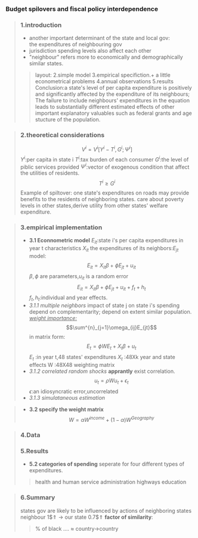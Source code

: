 ### Budget spilovers and fiscal policy interdependence
>### **1.introduction**
>-  another important determinant of the state and local gov:  
the expenditures of neighbouring gov
>- jurisdiction spending levels also affect each other
>- "neighbour" refers more to economically and demographically similar states.
>>layout:
2.simple model
3.empirical specifiction.+ a little econometrical problems
4.annual observations
5.results
Conclusion:a state's level of per capita expenditure is positively and significantly affected by the expenditure of its neighbours;
The failure to include neighbours' expenditures in the equation leads to substantially different estimated effects of other important explanatory valuables such as federal grants and age stucture of the population.

>### **2.theoretical considerations**
>$$V^i=V^i[Y^i-T^i,G^i;\Psi^i]$$
$Y^i$:per capita in state i
$T^i$:tax burden of each consumer
$G^i$:the level of piblic services provided
$\Psi^i$:vector of exogenous condition that affect the utilities of residents.
$$T^i\geq G^i$$
Example of spiltover:
one state's expenditures on roads may provide benefits to the residents of neighboring states.
care about poverty levels in other states,derive utility from other states' welfare expenditure.

>### **3.empirical implementation**
>- **3.1 Econnometric model**
$E_{it}$:state i's per capita expenditures in year t
characteristics $X_{it}$
the expenditures of its neighbors:$E_{jt}$
model:
$$E_{it}=X_{it}\beta+\phi E_{jt}+u_{it}$$
$\beta,\phi$ are parameters,$u_{it}$ is a random error
$$E_{it}=X_{it}\beta+\phi E_{jt}+u_{it}+f_t+h_t$$
$f_t,h_t$:individual and year effects.
>- *3.1.1 multiple neighbors*
impact of state j on state i's spending depend on complementarity;
depend on extent similar population.
<u>*weight importance:*</u>
$$\sum^{n}_{j=1}\omega_{ij}E_{jt}$$
in matrix form:
$$E_t=\phi W E_t + X_t \beta + u_t$$
$E_t$ :in year t,48 states' expenditures
$X_t$ :48Xk year and state effects
W :48X48 weighting matrix
>- *3.1.2 correlated random shocks*
**apprantly** exist correlation. 
$$u_t = \rho W u_t+\epsilon_t$$
$\epsilon$:an idiosyncratic error,uncorrelated
>- *3.1.3 simulataneous estimation*

>- **3.2 specify the weight matrix**
$$W = \alpha W^{income}+(1-\alpha)W^{Geography}$$

>### **4.Data**
>### **5.Results**
>- **5.2 categories of spending**
>seperate for four different types of expenditures.
>>health and human service 
administration
highways
education

>### **6.Summary**
>states gov are likely to be influenced by actions of neighboring states
neighbour 1$$\Uparrow$ $\rightarrow$ our state 0.7\$$\Uparrow$
>**factor of similarity**: 
>> % of black 
>>....
$\approx$  country$\rightarrow$country

